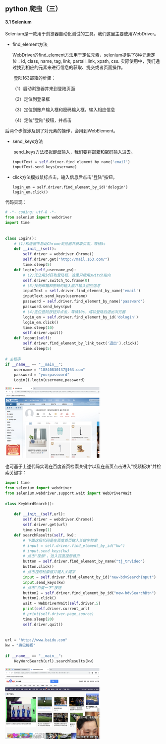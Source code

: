 ## python 爬虫（三）

#### 3.1 Selenium

Selenium是一款用于浏览器自动化测试的工具。我们这里主要使用WebDriver。

- find_element方法

  ​	WebDriver的find_element方法用于定位元素，selenium提供了8种元素定位：id, class, name, tag, link, partail_link, xpath, css. 实际使用中，我们通过找到相应的元素来进行信息的获取、提交或者页面操作。  

  ​	登陆163邮箱的步骤：

  （1）启动浏览器并来到登陆页面

  （2）定位到登录框

  （3）定位到账户输入框和密码输入框，输入相应信息

  （4）定位"登陆"按钮，并点击

后两个步骤涉及到了对元素的操作，会用到WebElement。

- send_keys方法

  ​	send_keys方法模拟键盘输入，我们要将邮箱和密码输入进去。

  ```python
  inputText = self.driver.find_element_by_name('email')
  inputText.send_keys(username)
  ```

- click方法模拟鼠标点击，输入信息后点击"登陆"按钮。

  ```
  login_em = self.driver.find_element_by_id('dologin')
  login_em.click()
  ```

  

代码实现：

```python
# -*- coding: utf-8 -*-
from selenium import webdriver
import time


class Login():
    # (1)构造器中启动Chrome浏览器并获取页面，等待5s
    def __init__(self):
        self.driver = webdriver.Chrome()
        self.driver.get("http://mail.163.com/")
        time.sleep(5)
    def login(self,username,pw):
        # (2)无法用id获取登陆框，这里只能用switch指向
        self.driver.switch_to.frame(0)
        # (3)找到邮箱和密码的输入框并输入相应信息
        inputText = self.driver.find_element_by_name('email')
        inputText.send_keys(username)
        password = self.driver.find_element_by_name('password')
        password.send_keys(pw)
        # (4)定位登陆按钮并点击，等待10s，成功登陆后退出浏览器
        login_em = self.driver.find_element_by_id('dologin')
        login_em.click()
        time.sleep(10)
        self.driver.quit()
    def logout(self):
        self.driver.find_element_by_link_text('退出').click()
        time.sleep(5)

# 主程序
if __name__ == "__main__":
    username = "18840830137@163.com"
    password = "yourpassword"
    Login().login(username,password)
```

<p><img src="/163登陆成功.png" alt="好像暂时显示不出来..." width="304" height="228"/></p>

也可基于上述代码实现在百度首页检索关键字以及在首页点击进入"视频板块"并检索关键字：

```python
import time
from selenium import webdriver
from selenium.webdriver.support.wait import WebDriverWait

class KeyWordSearch():

    def __init__(self,url):
        self.driver = webdriver.Chrome()
        self.driver.get(url)
        time.sleep(1)
    def searchResults(self, kw):
        # 下面这段代码是在百度首页键入关键字检索
        # input = self.driver.find_element_by_id("kw")
        # input.send_keys(kw)
        # 点击"视频"，进入百度视频首页
        button = self.driver.find_element_by_name("tj_trvideo")
        button.click()
        # 点击视频检索框并键入关键字
        input = self.driver.find_element_by_id("new-bdvSearchInput")
        input.send_keys(kw)
        # 点击"百度一下"按钮
        button2 = self.driver.find_element_by_id("new-bdvSearchBtn")
        button2.click()
        wait = WebDriverWait(self.driver,5)
        print(self.driver.current_url)
        # print(self.driver.page_source)
        time.sleep(20)
        self.driver.quit()


url = "http://www.baidu.com"
kw = "奥巴梅扬"

if __name__ == "__main__":
    KeyWordSearch(url).searchResults(kw)
```

<p><img src="/搜索奥巴梅扬视频.png" alt="好像暂时显示不出来..." width="304" height="228"/></p>